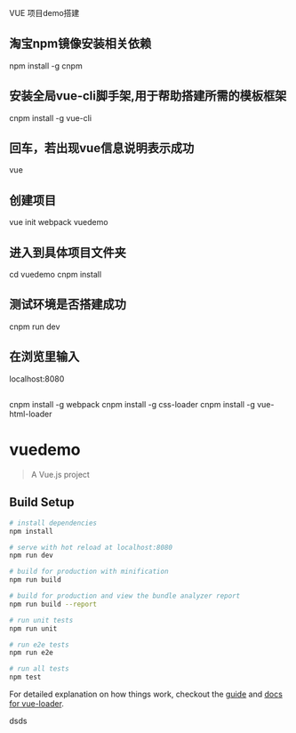 VUE 项目demo搭建
  ## 淘宝npm镜像安装相关依赖
  npm install -g cnpm
  ## 安装全局vue-cli脚手架,用于帮助搭建所需的模板框架
  cnpm install -g vue-cli
  ## 回车，若出现vue信息说明表示成功
  vue
  ## 创建项目
  vue init webpack vuedemo
  ## 进入到具体项目文件夹
  cd vuedemo
  cnpm install
  ## 测试环境是否搭建成功
  cnpm run dev

  ## 在浏览里输入
  localhost:8080

  ##
  cnpm install -g webpack
  cnpm install -g css-loader
  cnpm install -g vue-html-loader
# vuedemo

> A Vue.js project

## Build Setup

``` bash
# install dependencies
npm install

# serve with hot reload at localhost:8080
npm run dev

# build for production with minification
npm run build

# build for production and view the bundle analyzer report
npm run build --report

# run unit tests
npm run unit

# run e2e tests
npm run e2e

# run all tests
npm test
```

For detailed explanation on how things work, checkout the [guide](http://vuejs-templates.github.io/webpack/) and [docs for vue-loader](http://vuejs.github.io/vue-loader).

dsds
